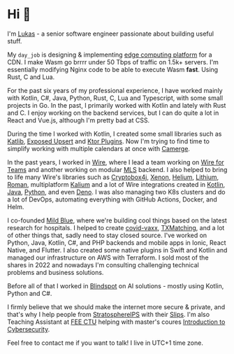 # Hi 👋
I'm [Lukas](https://lukas.forst.dev) - a senior software engineer passionate about building useful stuff.

My `day_job` is designing & implementing [edge computing platform](https://www.cdn77.com/blog/empowering-control-with-edge-computing) for a CDN. I make Wasm go brrrr
under 50 Tbps of traffic on 1.5k+ servers. I'm essentially modifying Nginx code to be able to execute Wasm __fast__.
Using Rust, C and Lua.

For the past six years of my professional experience, I have worked mainly with
Kotlin, C#, Java, Python, Rust, C, Lua and Typescript, with some small projects in Go.
In the past, I primarily worked with Kotlin and lately with Rust and C.
I enjoy working on the backend services, but I can do quite a lot in React and Vue.js,
although I'm pretty bad at CSS.

During the time I worked with Kotlin, I created some small libraries such as
[Katlib](https://github.com/LukasForst/katlib), [Exposed Upsert](https://github.com/LukasForst/exposed-upsert)
and [Ktor Plugins](https://github.com/LukasForst/ktor-plugins).
Now I'm trying to find time to simplify working with multiple calendars at once with
[Camerge](https://github.com/LukasForst/camerge).

In the past years, I worked in [Wire](https://wire.com), where I lead a team working on
[Wire for Teams](https://github.com/wireapp/wire-for-teams) and another working on modular [MLS](https://en.wikipedia.org/wiki/Messaging_Layer_Security)
backend. I also helped to bring to life many Wire's libraries such as
[Cryptobox4j](https://github.com/wireapp/cryptobox4j), [Xenon](https://github.com/wireapp/xenon),
[Helium](https://github.com/wireapp/helium), [Lithium](https://github.com/wireapp/lithium),
[Roman](https://github.com/wireapp/roman), multiplatform [Kalium](https://github.com/wireapp/kalium)
and a lot of Wire integrations created in [Kotlin](https://github.com/wireapp/poll-bot),
[Java](https://github.com/wireapp/echo-bot), [Python](https://github.com/wireapp/charon), and even
[Deno](https://github.com/wireapp/admin-broadcast).
I was also managing two K8s clusters and do a lot of DevOps, automating everything with GitHub Actions,
Docker, and Helm.

I co-founded [Mild Blue](https://mild.blue), where we're building cool things based on the latest
research for hospitals. I helped to create [covid-vaxx](https://github.com/mild-blue/covid-vaxx),
[TXMatching](https://github.com/mild-blue/txmatching), and a lot of other things that,
sadly need to stay closed source. I've worked on Python, Java, Kotlin, C#, and PHP backends and mobile apps
in Ionic, React Native, and Flutter. I also created some native plugins in Swift and Kotlin and managed
our infrastructure on AWS with Terraform. I sold most of the shares in 2022 and nowadays I'm consulting
challenging technical problems and business solutions.

Before all of that I worked in [Blindspot](https://blindspot.ai/) on AI solutions - mostly using Kotlin,
Python and C#.

I firmly believe that we should make the internet more secure & private, and that's why I help people
from [StratosphereIPS](https://www.stratosphereips.org/) with their
[Slips](https://github.com/stratosphereips/StratosphereLinuxIPS).
I'm also Teaching Assistant at [FEE CTU](https://fel.cvut.cz/) helping with master's coures
[Introduction to Cybersecurity](https://cw.fel.cvut.cz/b231/courses/bsy/start).

Feel free to contact me if you want to talk! I live in UTC+1 time zone.
